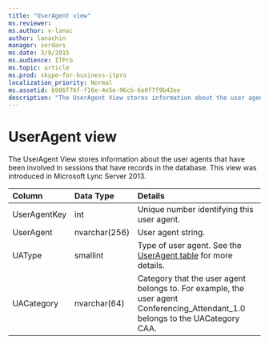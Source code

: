 ```yaml
---
title: "UserAgent view"
ms.reviewer: 
ms.author: v-lanac
author: lanachin
manager: serdars
ms.date: 3/9/2015
ms.audience: ITPro
ms.topic: article
ms.prod: skype-for-business-itpro
localization_priority: Normal
ms.assetid: b986f76f-f16e-4e5e-96cb-6e8f7f9b42ee
description: "The UserAgent View stores information about the user agents that have been involved in sessions that have records in the database. This view was introduced in Microsoft Lync Server 2013."
---
```


# UserAgent view
 
The UserAgent View stores information about the user agents that have been involved in sessions that have records in the database. This view was introduced in Microsoft Lync Server 2013.
  
|**Column**|**Data Type**|**Details**|
|:-----|:-----|:-----|
|UserAgentKey  <br/> |int  <br/> |Unique number identifying this user agent.  <br/> |
|UserAgent  <br/> |nvarchar(256)  <br/> |User agent string.  <br/> |
|UAType  <br/> |smallint  <br/> |Type of user agent. See the [UserAgent table](useragent.md) for more details. <br/> |
|UACategory  <br/> |nvarchar(64)  <br/> |Category that the user agent belongs to. For example, the user agent Conferencing_Attendant_1.0 belongs to the UACategory CAA.  <br/> |
   

